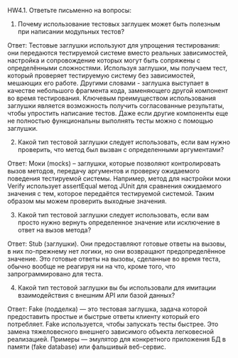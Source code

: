 HW4.1. Ответьте письменно на вопросы:

1)  Почему использование тестовых заглушек может быть полезным при написании модульных тестов?

Ответ:
Тестовые заглушки используют для упрощения тестирования: они передаются тестируемой системе вместо реальных зависимостей,
настройка и сопровождение которых могут быть сопряжены с определёнными сложностями.
Используя заглушки, мы получаем тест, который проверяет тестируемую систему без зависимостей, мешающих его работе.
Другими словами - заглушка выступает в качестве небольшого фрагмента кода, заменяющего другой компонент во время тестирования.
Ключевым преимуществом использования заглушки является возможность получить согласованные результаты, чтобы упростить написание тестов.
Даже если другие компоненты еще не полностью функциональны выполнять тесты можно с помощью заглушки.

2) Какой тип тестовой заглушки следует использовать, если вам нужно проверить, что метод был вызван с определенными аргументами?

Ответ:
Моки (mocks) – заглушки, которые позволяют контролировать вызов методов, передачу аргументов и проверку ожидаемого поведения тестируемой системы.
Например, метод для настройки моки Verify использует assertEqual метод JUnit для сравнения ожидаемого значения с тем, которое
передаётся тестируемой системой. Таким образом мы можем проверить выходные значения.

3) Какой тип тестовой заглушки следует использовать, если вам просто нужно вернуть определенное значение или исключение в ответ на вызов метода?

Ответ:
Stub (заглушки). Они предоставляют готовые ответы на вызовы, в них по-прежнему нет логики, но они возвращают
предопределённое значение. Это готовые ответы на вызовы, сделанные во время теста, обычно вообще не реагируя ни на что, кроме того, что запрограммировано
для теста.

4) Какой тип тестовой заглушки вы бы использовали для имитации  взаимодействия с внешним API или базой данных?

Ответ:
Fake (подделка) — это тестовая заглушка, задача которой предоставить простые и быстрые ответы клиенту
который его потребляет. Fake используется, чтобы запускать тесты быстрее. Это замена тяжеловесного внешнего зависимого объекта легковесной реализацией.
Примеры — эмулятор для конкретного приложения БД в памяти (fake database) или фальшивый веб-сервис.